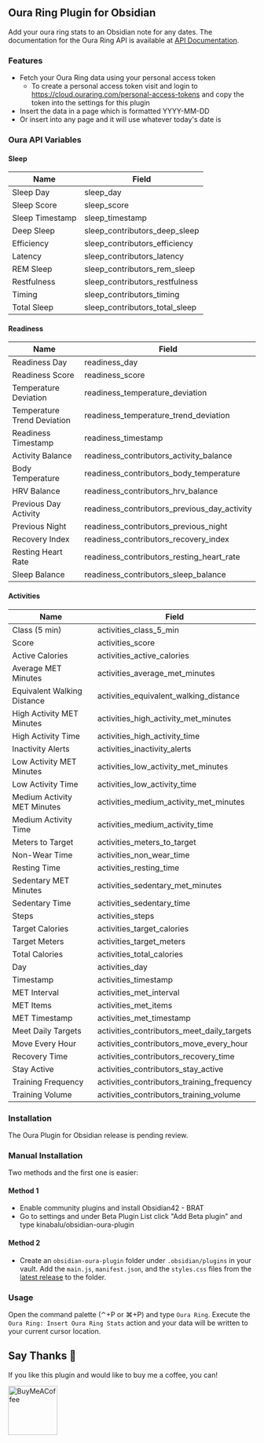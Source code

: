 ## Oura Ring Plugin for Obsidian
Add your oura ring stats to an Obsidian note for any dates. The documentation for the Oura Ring
API is available at [API Documentation](https://cloud.ouraring.com/docs).

### Features
- Fetch your Oura Ring data using your personal access token
  - To create a personal access token visit and login to https://cloud.ouraring.com/personal-access-tokens 
and copy the token into the settings for this plugin 
- Insert the data in a page which is formatted YYYY-MM-DD
- Or insert into any page and it will use whatever today's date is

### Oura API Variables

#### Sleep

| Name                   | Field                                 |
|------------------------|---------------------------------------|
| Sleep Day              | sleep_day                             |
| Sleep Score            | sleep_score                           |
| Sleep Timestamp        | sleep_timestamp                       |
| Deep Sleep             | sleep_contributors_deep_sleep         |
| Efficiency             | sleep_contributors_efficiency         |
| Latency                | sleep_contributors_latency            |
| REM Sleep              | sleep_contributors_rem_sleep          |
| Restfulness            | sleep_contributors_restfulness        |
| Timing                 | sleep_contributors_timing             |
| Total Sleep            | sleep_contributors_total_sleep        |

#### Readiness

| Name                       | Field                                     |
|----------------------------|-------------------------------------------|
| Readiness Day              | readiness_day                             |
| Readiness Score            | readiness_score                           |
| Temperature Deviation      | readiness_temperature_deviation           |
| Temperature Trend Deviation| readiness_temperature_trend_deviation     |
| Readiness Timestamp        | readiness_timestamp                       |
| Activity Balance           | readiness_contributors_activity_balance   |
| Body Temperature           | readiness_contributors_body_temperature   |
| HRV Balance                | readiness_contributors_hrv_balance        |
| Previous Day Activity      | readiness_contributors_previous_day_activity|
| Previous Night             | readiness_contributors_previous_night     |
| Recovery Index             | readiness_contributors_recovery_index     |
| Resting Heart Rate         | readiness_contributors_resting_heart_rate |
| Sleep Balance              | readiness_contributors_sleep_balance      |

#### Activities

| Name                           | Field                                     |
|--------------------------------|-------------------------------------------|
| Class (5 min)                  | activities_class_5_min                    |
| Score                          | activities_score                          |
| Active Calories                | activities_active_calories                |
| Average MET Minutes            | activities_average_met_minutes            |
| Equivalent Walking Distance    | activities_equivalent_walking_distance    |
| High Activity MET Minutes      | activities_high_activity_met_minutes      |
| High Activity Time             | activities_high_activity_time             |
| Inactivity Alerts              | activities_inactivity_alerts              |
| Low Activity MET Minutes       | activities_low_activity_met_minutes       |
| Low Activity Time              | activities_low_activity_time              |
| Medium Activity MET Minutes    | activities_medium_activity_met_minutes    |
| Medium Activity Time           | activities_medium_activity_time           |
| Meters to Target               | activities_meters_to_target               |
| Non-Wear Time                  | activities_non_wear_time                  |
| Resting Time                   | activities_resting_time                   |
| Sedentary MET Minutes          | activities_sedentary_met_minutes          |
| Sedentary Time                 | activities_sedentary_time                 |
| Steps                          | activities_steps                          |
| Target Calories                | activities_target_calories                |
| Target Meters                  | activities_target_meters                  |
| Total Calories                 | activities_total_calories                 |
| Day                            | activities_day                            |
| Timestamp                      | activities_timestamp                      |
| MET Interval                   | activities_met_interval                   |
| MET Items                      | activities_met_items                      |
| MET Timestamp                  | activities_met_timestamp                  |
| Meet Daily Targets             | activities_contributors_meet_daily_targets|
| Move Every Hour                | activities_contributors_move_every_hour   |
| Recovery Time                  | activities_contributors_recovery_time     |
| Stay Active                    | activities_contributors_stay_active       |
| Training Frequency             | activities_contributors_training_frequency|
| Training Volume                | activities_contributors_training_volume   |

### Installation
The Oura Plugin for Obsidian release is pending review.

### Manual Installation
Two methods and the first one is easier:

#### Method 1
- Enable community plugins and install Obsidian42 - BRAT
- Go to settings and under Beta Plugin List click "Add Beta plugin" and type kinabalu/obsidian-oura-plugin

#### Method 2
- Create an `obsidian-oura-plugin` folder under `.obsidian/plugins` in your vault. Add the
  `main.js`, `manifest.json`, and the `styles.css` files from the
  [latest release](https://github.com/kinabalu/obsidian-oura-plugin/releases) to the folder.

### Usage

Open the command palette (⌃+P or ⌘+P) and type `Oura Ring`. Execute the 
`Oura Ring: Insert Oura Ring Stats` action and your data will be written to your 
current cursor location.

## Say Thanks 🙏

If you like this plugin and would like to buy me a coffee, you can!

[<img src="https://cdn.buymeacoffee.com/buttons/v2/default-violet.png" alt="BuyMeACoffee" width="100">](https://www.buymeacoffee.com/andrewlombardi)
